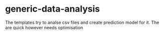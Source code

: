 # generic-data-analysis
The templates try to analse csv files and create prediction model for it. The are quick however needs optimisation

